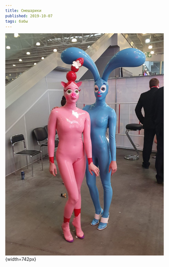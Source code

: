 ```yaml
---
title: Смешарики
published: 2019-10-07
tags: бабы
---
```


![](/content/smeshariki.jpeg){width=742px}
